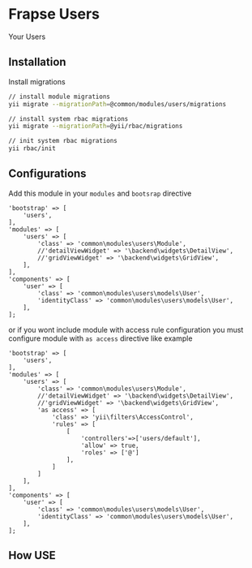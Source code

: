 Frapse Users
============
Your Users

Installation
------------

Install migrations

```bash
// install module migrations
yii migrate --migrationPath=@common/modules/users/migrations

// install system rbac migrations
yii migrate --migrationPath=@yii/rbac/migrations

// init system rbac migrations
yii rbac/init
```

Configurations
--------------

Add this module in your `modules` and `bootsrap` directive

```
'bootstrap' => [
    'users',
],
'modules' => [
    'users' => [
        'class' => 'common\modules\users\Module',
        //'detailViewWidget' => '\backend\widgets\DetailView',
        //'gridViewWidget' => '\backend\widgets\GridView',
    ],
],
'components' => [
    'user' => [
        'class' => 'common\modules\users\models\User',
        'identityClass' => 'common\modules\users\models\User',
    ],
];

```

or if you wont include module with access rule configuration you must configure module with `as access` directive like example


```
'bootstrap' => [
    'users',
],
'modules' => [
    'users' => [
        'class' => 'common\modules\users\Module',
        //'detailViewWidget' => '\backend\widgets\DetailView',
        //'gridViewWidget' => '\backend\widgets\GridView',
        'as access' => [
            'class' => 'yii\filters\AccessControl',
            'rules' => [
                [
                    'controllers'=>['users/default'],
                    'allow' => true,
                    'roles' => ['@']                        
                ],
            ]
        ]
    ],
],
'components' => [
    'user' => [
        'class' => 'common\modules\users\models\User',
        'identityClass' => 'common\modules\users\models\User',
    ],
];
```

How USE
-------

```php



```

